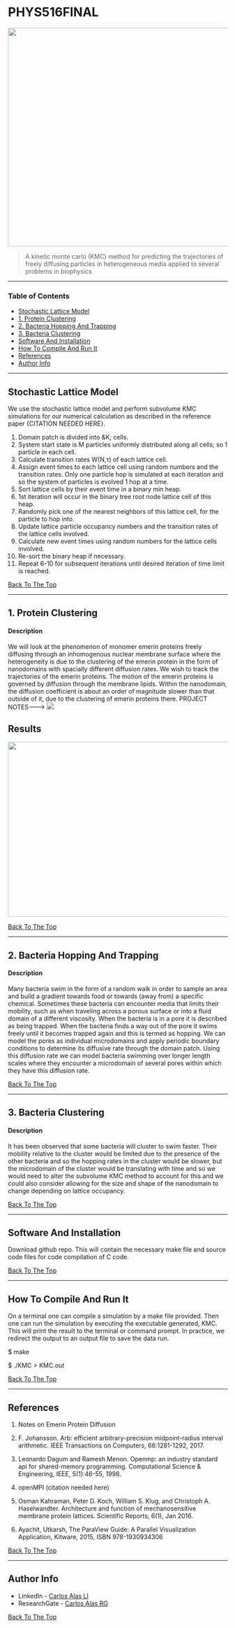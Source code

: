 # PHYS516FINAL
<img src="InhomogeneousSchematic.png " width="550" height="500">

> A kinetic monte carlo (KMC) method for predicting the trajectories of freely diffusing particles in heterogeneous media applied to several problems in biophysics

---

### Table of Contents

- [Stochastic Lattice Model](#stochastic-lattice-model)
- [1. Protein Clustering](#1-protein-clustering)
- [2. Bacteria Hopping And Trapping](#2-bacteria-hopping-and-trapping)
- [3. Bacteria Clustering](#3-bacteria-clustering)
- [Software And Installation](#software-and-installation)
- [How To Compile And Run It](#how-to-compile-and-run-it)
- [References](#references)
- [Author Info](#author-info)

---

## Stochastic Lattice Model

We use the stochastic lattice model and perform subvolume KMC simulations for our numerical calculation as described in the reference paper {CITATION NEEDED HERE}.
1. Domain patch is divided into &K; cells.
2. System start state is M particles uniformly distributed along all cells; so 1 particle in each cell.
3. Calculate transition rates W(N,&tau;) of each lattice cell.
4. Assign event times to each lattice cell using random numbers and the transition rates. Only one particle 
  hop is simulated at each iteration and so the system of particles is evolved 1 hop at a time.
5. Sort lattice cells by their event time in a binary min heap.
6. 1st iteration will occur in the binary tree root node lattice cell of this heap.
7. Randomly pick one of the nearest neighbors of this lattice cell, for the particle to hop into.
8. Update lattice particle occupancy numbers and the transition rates of the lattice cells involved.
9. Calculate new event times using random numbers for the lattice cells involved.
10. Re-sort the binary heap if necessary.
11. Repeat 6-10 for subsequent iterations until desired iteration of time limit is reached.


[Back To The Top](#PHYS516FINAL)

---

## 1. Protein Clustering

#### Description
We will look at the phenomenon of monomer emerin proteins freely diffusing through an inhomogenous nuclear membrane surface where the heterogeneity is due to the clustering of the emerin protein in the form of nanodomains with spacially different diffusion rates. We wish to track the trajectories of the emerin proteins. The motion of the emerin proteins is governed by diffusion through the membrane lipids. Within the nanodomain, the diffusion coefficient is about an order of magnitude slower than that outside of it, due to the clustering of emerin proteins there. PROJECT NOTES--->
<img src="KMC_ProjectNotes.pdf ">


## Results
<img src="KMC_freeDiffusion.png " width="550" height="400">


[Back To The Top](#PHYS516FINAL)

---

## 2. Bacteria Hopping And Trapping

#### Description
Many bacteria swim in the form of a random walk in order to sample an area and build a gradient towards food or towards (away from) a specific chemical. Sometimes these bacteria can encounter media that limits their mobility, such as when traveling across a porous surface or into a fluid domain of a different viscosity. When the bacteria is in a pore it is described as being trapped. When the bacteria finds a way out of the pore it swims freely until it becomes trapped again and this is termed as hopping. We can model the pores as individual microdomains and apply periodic boundary conditions to determine its diffusive rate through the domain patch. Using this diffusion rate we can model bacteria swimming over longer length scales where they encounter a microdomain of several pores within which they have this diffusion rate.

[Back To The Top](#PHYS516FINAL)

---

## 3. Bacteria Clustering

#### Description
It has been observed that some bacteria will cluster to swim faster. Their mobility relative to the cluster would be limited due to the presence of the other bacteria and so the hopping rates in the cluster would be slower, but the microdomain of the cluster would be translating with time and so we would need to alter the subvolume KMC method to account for this and we could also consider allowing for the size and shape of the nanodomain to change depending on lattice occupancy.

[Back To The Top](#PHYS516FINAL)

---

## Software And Installation

Download github repo. This will contain the necessary make file and source code files for code compilation of C code.

[Back To The Top](#PHYS516FINAL)

---

## How To Compile And Run It

On a terminal one can compile a simulation by a make file provided. Then one can run the simulation by executing the executable generated, KMC. This will print the result to the terminal or command prompt. In practice, we redirect the output to an output file to save the data run.

$ make

$ ./KMC > KMC.out

[Back To The Top](#PHYS516FINAL)

---

## References

1. Notes on Emerin Protein Diffusion

2. F. Johansson. Arb: efficient arbitrary-precision midpoint-radius interval arithmetic. IEEE Transactions on Computers, 66:1281-1292, 2017.

3. Leonardo Dagum and Ramesh Menon. Openmp: an industry standard api for shared-memory programming. Computational Science & Engineering, IEEE, 5(1):46-55, 1998.

4. openMPI (citation needed here)

5. Osman Kahraman, Peter D. Koch, William S. Klug, and Christoph A. Haselwandter. Architecture and function of mechanosensitive membrane protein lattices.              Scientific Reports, 6(1), Jan 2016.

6. Ayachit, Utkarsh, The ParaView Guide: A Parallel Visualization Application, Kitware, 2015, ISBN 978-1930934306


[Back To The Top](#PHYS516FINAL)

---

## Author Info

- LinkedIn - [Carlos Alas LI](https://www.linkedin.com/in/carlos-alas-6a4643160/)
- ResearchGate - [Carlos Alas RG](https://www.researchgate.net/profile/Carlos_Alas3)

[Back To The Top](#PHYS516FINAL)
